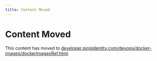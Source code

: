 ```yaml
---
title: Content Moved
---
```

# Content Moved

This content has moved to [developer.pingidentity.com/devops/docker-images/dockerImagesRef.html](https://developer.pingidentity.com/devops/docker-images/dockerImagesRef.html).

